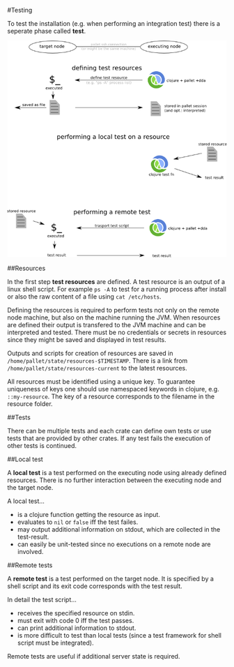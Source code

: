 #Testing

To test the installation (e.g. when performing an integration test) there is a seperate phase called **test**.

![](../../../images/80_config_management/testing.png)


##Resources

In the first step **test resources** are defined. A test resource is an output of a linux shell script. For example `ps -A` to test for a running process after install or also the raw content of a file using `cat /etc/hosts`.

Defining the resources is required to perform tests not only on the remote node machine, but also on the machine running the JVM. When resources are defined their output is transfered to the JVM machine and can be interpreted and tested. There must be no credentials or secrets in resources since they might be saved and displayed in test results.

Outputs and scripts for creation of resources are saved in `/home/pallet/state/resources-$TIMESTAMP`. There is a link from `/home/pallet/state/resources-current` to the latest resources.

All resources must be identified using a unique key. To guarantee uniqueness of keys one should use namespaced keywords in clojure, e.g. `::my-resource`. The key of a resource corresponds to the filename in the resource folder.


##Tests

There can be multiple tests and each crate can define own tests or use tests that are provided by other crates. If any test fails the execution of other tests is continued.

##Local test

A **local test** is a test performed on the executing node using already defined resources. There is no further interaction between the executing node and the target node.

A local test...

* is a clojure function getting the resource as input.
* evaluates to `nil` or `false` iff the test failes.
* may output additional information on stdout, which are collected in the test-result.
* can easily be unit-tested since no executions on a remote node are involved.

##Remote tests

A **remote test** is a test performed on the target node. It is specified by a shell script and its exit code corresponds with the test result. 

In detail the test script...

* receives the specified resource on stdin.
* must exit with code 0 iff the test passes.
* can print additional information to stdout.
* is more difficult to test than local tests (since a test framework for shell script must be integrated).

Remote tests are useful if additional server state is required.

